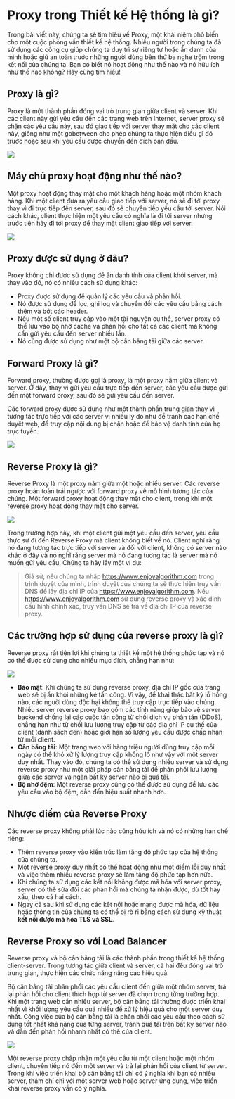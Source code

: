 # Proxy trong Thiết kế Hệ thống là gì?

Trong bài viết này, chúng ta sẽ tìm hiểu về Proxy, một khái niệm phổ biến cho một cuộc phỏng vấn thiết kế hệ thống. Nhiều người trong chúng ta đã sử dụng các công cụ giúp chúng ta duy trì sự riêng tư hoặc ẩn danh của mình hoặc giữ an toàn trước những người dùng bên thứ ba nghe trộm trong kết nối của chúng ta. Bạn có biết nó hoạt động như thế nào và nó hữu ích như thế nào không? Hãy cùng tìm hiểu!

## Proxy là gì?

Proxy là một thành phần đóng vai trò trung gian giữa client và server. Khi các client này gửi yêu cầu đến các trang web trên Internet, server proxy sẽ chặn các yêu cầu này, sau đó giao tiếp với server thay mặt cho các client này, giống như một gobetween cho phép chúng ta thực hiện điều gì đó trước hoặc sau khi yêu cầu được chuyển đến đích ban đầu.

![](./asset/what-are-proxies.png)

## Máy chủ proxy hoạt động như thế nào?

Một proxy hoạt động thay mặt cho một khách hàng hoặc một nhóm khách hàng. Khi một client đưa ra yêu cầu giao tiếp với server, nó sẽ đi tới proxy thay vì đi trực tiếp đến server, sau đó sẽ chuyển tiếp yêu cầu tới server. Nói cách khác, client thực hiện một yêu cầu có nghĩa là đi tới server nhưng trước tiên hãy đi tới proxy để thay mặt client giao tiếp với server.

![](./asset/how-proxy-work.png)

## Proxy được sử dụng ở đâu?

Proxy không chỉ được sử dụng để ẩn danh tính của client khỏi server, mà thay vào đó, nó có nhiều cách sử dụng khác:
- Proxy được sử dụng để quản lý các yêu cầu và phản hồi.
- Nó được sử dụng để lọc, ghi log và chuyển đổi các yêu cầu bằng cách thêm và bớt các header.
- Nếu một số client truy cập vào một tài nguyên cụ thể, server proxy có thể lưu vào bộ nhớ cache và phản hồi cho tất cả các client mà không cần gửi yêu cầu đến server nhiều lần.
- Nó cũng được sử dụng như một bộ cân bằng tải giữa các server.

## Forward Proxy là gì?

Forward proxy, thường được gọi là proxy, là một proxy nằm giữa client và server. Ở đây, thay vì gửi yêu cầu trực tiếp đến server, các yêu cầu được gửi đến một forward proxy, sau đó sẽ gửi yêu cầu đến server.

Các forward proxy được sử dụng như một thành phần trung gian thay vì tương tác trực tiếp với các server vì nhiều lý do như để tránh các hạn chế duyệt web, để truy cập nội dung bị chặn hoặc để bảo vệ danh tính của họ trực tuyến.

![](./asset/forward-proxy.png)

## Reverse Proxy là gì?

Reverse Proxy là một proxy nằm giữa một hoặc nhiều server. Các reverse proxy hoàn toàn trái ngược với forward proxy về mô hình tương tác của chúng. Một forward proxy hoạt động thay mặt cho client, trong khi một reverse proxy hoạt động thay mặt cho server.

![](./asset/reverse-proxy.png)

Trong trường hợp này, khi một client gửi một yêu cầu đến server, yêu cầu thực sự đi đến Reverse Proxy mà client không biết về nó. Client nghĩ rằng nó đang tương tác trực tiếp với server và đối với client, không có server nào khác ở đây và nó nghĩ rằng server mà nó đang tương tác là server mà nó muốn gửi yêu cầu. Chúng ta hãy lấy một ví dụ:

> Giả sử, nếu chúng ta nhập https://www.enjoyalgorithm.com trong trình duyệt của mình, trình duyệt của chúng ta sẽ thực hiện truy vấn DNS để lấy địa chỉ IP của https://www.enjoyalgorithm.com. Nếu https://www.enjoyalgorithm.com sử dụng reverse proxy và xác định cấu hình chính xác, truy vấn DNS sẽ trả về địa chỉ IP của reverse proxy.

## Các trường hợp sử dụng của reverse proxy là gì?

Reverse proxy rất tiện lợi khi chúng ta thiết kế một hệ thống phức tạp và nó có thể được sử dụng cho nhiều mục đích, chẳng hạn như:

![](./asset/use-case.png)

- **Bảo mật**: Khi chúng ta sử dụng reverse proxy, địa chỉ IP gốc của trang web sẽ bị ẩn khỏi những kẻ tấn công. Vì vậy, để khai thác bất kỳ lỗ hổng nào, các người dùng độc hại không thể truy cập trực tiếp vào chúng. Nhiều server reverse proxy bao gồm các tính năng giúp bảo vệ server backend chống lại các cuộc tấn công từ chối dịch vụ phân tán (DDoS), chẳng hạn như từ chối lưu lượng truy cập từ các địa chỉ IP cụ thể của client (danh sách đen) hoặc giới hạn số lượng yêu cầu được chấp nhận từ mỗi client.
- **Cân bằng tải**: Một trang web với hàng triệu người dùng truy cập mỗi ngày có thể khó xử lý lượng truy cập khổng lồ như vậy với một server duy nhất. Thay vào đó, chúng ta có thể sử dụng nhiều server và sử dụng reverse proxy như một giải pháp cân bằng tải để phân phối lưu lượng giữa các server và ngăn bất kỳ server nào bị quá tải.
- **Bộ nhớ đệm**: Một reverse proxy cũng có thể được sử dụng để lưu các yêu cầu vào bộ đệm, dẫn đến hiệu suất nhanh hơn.

## Nhược điểm của Reverse Proxy

Các reverse proxy không phải lúc nào cũng hữu ích và nó có những hạn chế riêng:
- Thêm reverse proxy vào kiến ​​trúc làm tăng độ phức tạp của hệ thống của chúng ta.
- Một reverse proxy duy nhất có thể hoạt động như một điểm lỗi duy nhất và việc thêm nhiều reverse proxy sẽ làm tăng độ phức tạp hơn nữa.
- Khi chúng ta sử dụng các kết nối không được mã hóa với server proxy, server có thể sửa đổi các phản hồi mà chúng ta nhận được, dù tốt hay xấu, theo cả hai cách.
- Ngay cả sau khi sử dụng các kết nối hoặc mạng được mã hóa, dữ liệu hoặc thông tin của chúng ta có thể bị rò rỉ bằng cách sử dụng kỹ thuật **kết nối được mã hóa TLS và SSL**.

## Reverse Proxy so với Load Balancer

Reverse proxy và bộ cân bằng tải là các thành phần trong thiết kế hệ thống client-server. Trong tương tác giữa client và server, cả hai đều đóng vai trò trung gian, thực hiện các chức năng nâng cao hiệu quả.

Bộ cân bằng tải phân phối các yêu cầu client đến giữa một nhóm server, trả lại phản hồi cho client thích hợp từ server đã chọn trong từng trường hợp. Khi một trang web cần nhiều server, bộ cân bằng tải thường được triển khai nhất vì khối lượng yêu cầu quá nhiều để xử lý hiệu quả cho một server duy nhất. Công việc của bộ cân bằng tải là phân phối các yêu cầu theo cách sử dụng tốt nhất khả năng của từng server, tránh quá tải trên bất kỳ server nào và dẫn đến phản hồi nhanh nhất có thể của client.

![](./asset/proxy-vs-load-balancer.png)

Một reverse proxy chấp nhận một yêu cầu từ một client hoặc một nhóm client, chuyển tiếp nó đến một server và trả lại phản hồi của client từ server. Trong khi việc triển khai bộ cân bằng tải chỉ có ý nghĩa khi bạn có nhiều server, thậm chí chỉ với một server web hoặc server ứng dụng, việc triển khai reverse proxy vẫn có ý nghĩa.